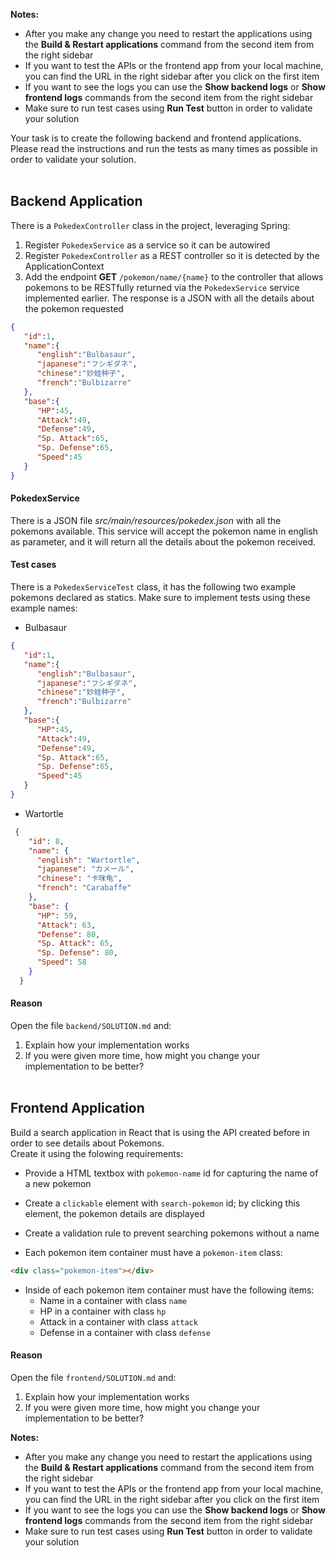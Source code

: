 **Notes:**
* After you make any change you need to restart the applications using the **Build & Restart applications** command from the second item from the right sidebar
* If you want to test the APIs or the frontend app from your local machine, you can find the URL in the right sidebar after you click on the first item
* If you want to see the logs you can use the **Show backend logs** or **Show frontend logs** commands from the second item from the right sidebar
* Make sure to run test cases using **Run Test** button in order to validate your solution
   
Your task is to create the following backend and frontend applications. Please read the instructions and run the tests as many times as possible in order to validate your solution.
&nbsp;  
&nbsp;   
## Backend Application
There is a ```PokedexController``` class in the project, leveraging Spring:
  
1. Register ```PokedexService``` as a service so it can be autowired
2. Register ```PokedexController``` as a REST controller so it is detected by the ApplicationContext
3. Add the endpoint **GET** `/pokemon/name/{name}` to the controller that allows pokemons to be RESTfully returned via the ```PokedexService``` service implemented earlier. The response is a JSON with all the details about the pokemon requested
```json
{
   "id":1,
   "name":{
      "english":"Bulbasaur",
      "japanese":"フシギダネ",
      "chinese":"妙蛙种子",
      "french":"Bulbizarre"
   },
   "base":{
      "HP":45,
      "Attack":49,
      "Defense":49,
      "Sp. Attack":65,
      "Sp. Defense":65,
      "Speed":45
   }
}
```
  
#### PokedexService ####
There is a JSON file *src/main/resources/pokedex.json* with all the pokemons available. This service will accept the pokemon name in english as parameter, and it will return all the details about the pokemon received.
  
#### Test cases ####
There is a ```PokedexServiceTest``` class, it has the following two example pokemons declared as statics. Make sure to implement tests using these example names:  
  
* Bulbasaur
```json
{
   "id":1,
   "name":{
      "english":"Bulbasaur",
      "japanese":"フシギダネ",
      "chinese":"妙蛙种子",
      "french":"Bulbizarre"
   },
   "base":{
      "HP":45,
      "Attack":49,
      "Defense":49,
      "Sp. Attack":65,
      "Sp. Defense":65,
      "Speed":45
   }
}
```
* Wartortle
```json
 {
    "id": 8,
    "name": {
      "english": "Wartortle",
      "japanese": "カメール",
      "chinese": "卡咪龟",
      "french": "Carabaffe"
    },
    "base": {
      "HP": 59,
      "Attack": 63,
      "Defense": 80,
      "Sp. Attack": 65,
      "Sp. Defense": 80,
      "Speed": 58
    }
  }
```
  
#### Reason ####
Open the file `backend/SOLUTION.md` and:
1. Explain how your implementation works
2. If you were given more time, how might you change your implementation to be better?
&nbsp;  
&nbsp;   
## Frontend Application
Build a search application in React that is using the API created before in order to see details about Pokemons.  
Create it using the folowing requirements:  
- Provide a HTML textbox with `pokemon-name` id for capturing the name of a new pokemon
   
- Create a `clickable` element with `search-pokemon` id; by clicking this element, the pokemon details are displayed
   
- Create a validation rule to prevent searching pokemons without a name
   
- Each pokemon item container must have a `pokemon-item` class:
```html
<div class="pokemon-item"></div>
```
   
- Inside of each pokemon item container must have the following items:
    * Name in a container with class `name`
    * HP in a container with class `hp`
    * Attack in a container with class `attack`
    * Defense in a container with class `defense`
    
#### Reason ####
Open the file `frontend/SOLUTION.md` and:
1. Explain how your implementation works
2. If you were given more time, how might you change your implementation to be better?
  
**Notes:**
* After you make any change you need to restart the applications using the **Build & Restart applications** command from the second item from the right sidebar
* If you want to test the APIs or the frontend app from your local machine, you can find the URL in the right sidebar after you click on the first item
* If you want to see the logs you can use the **Show backend logs** or **Show frontend logs** commands from the second item from the right sidebar
* Make sure to run test cases using **Run Test** button in order to validate your solution
